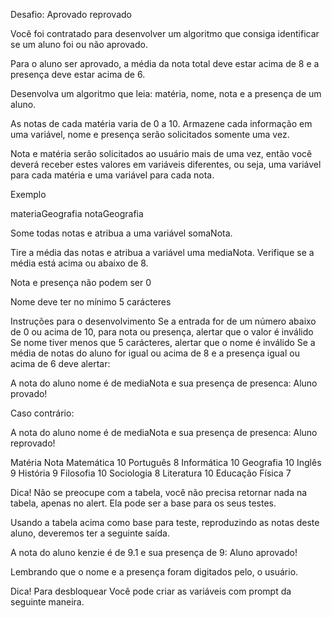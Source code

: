 Desafio: Aprovado reprovado

Você foi contratado para desenvolver um algoritmo que consiga identificar se um aluno foi ou não aprovado.

Para o aluno ser aprovado, a média da nota total deve estar acima de 8 e a presença deve estar acima de 6.

Desenvolva um algoritmo que leia:
matéria, nome, nota e a presença de um aluno.

As notas de cada matéria varia de 0 a 10. Armazene cada informação em uma variável, nome e presença serão solicitados somente uma vez.

Nota e matéria serão solicitados ao usuário mais de uma vez, então você deverá receber estes valores em variáveis diferentes, ou seja, uma variável para cada matéria e uma variável para cada nota.

Exemplo

materiaGeografia
notaGeografia

Some todas notas e atribua a uma variável somaNota.

Tire a média das notas e atribua a variável uma mediaNota. Verifique se a média está acima ou abaixo de 8.

Nota e presença não podem ser 0

Nome deve ter no mínimo 5 carácteres

Instruções para o desenvolvimento
Se a entrada for de um número abaixo de 0 ou acima de 10, para nota ou presença, alertar que o valor é inválido
Se nome tiver menos que 5 carácteres, alertar que o nome é inválido
Se a média de notas do aluno for igual ou acima de 8 e a presença igual ou acima de 6 deve alertar:

A nota do aluno nome é de mediaNota e sua presença de presenca: Aluno provado!

Caso contrário:

A nota do aluno nome é de mediaNota e sua presença de presenca: Aluno reprovado!

Matéria	Nota
Matemática	10
Português	8
Informática	10
Geografia	10
Inglês	9
História	9
Filosofia	10
Sociologia	8
Literatura	10
Educação Física	7

Dica!
Não se preocupe com a tabela, você não precisa retornar nada na tabela, apenas no alert. Ela pode ser a base para os seus testes.

Usando a tabela acima como base para teste, reproduzindo as notas deste aluno, deveremos ter a seguinte saída.

A nota do aluno kenzie é de 9.1 e sua presença de 9: Aluno aprovado!

Lembrando que o nome e a presença foram digitados pelo, o usuário.

Dica!
Para desbloquear
Você pode criar as variáveis com prompt da seguinte maneira.

<!-- let nome = prompt("Entre com o nome do aluno")
let materia1 = prompt("Digite a materia")
let nota1 = parseFloat(prompt("Qual a nota?"))
let presenca = parseInt(prompt("Qual a presença?")) -->